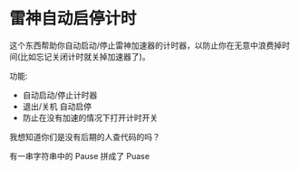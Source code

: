 # 雷神自动启停计时

这个东西帮助你自动启动/停止雷神加速器的计时器，以防止你在无意中浪费掉时间(比如忘记关闭计时就关掉加速器了)。

功能:
- 自动启动/停止计时器
- 退出/关机 自动启停
- 防止在没有加速的情况下打开计时开关

我想知道你们是没有后期的人查代码的吗？

有一串字符串中的 Pause 拼成了 Puase
